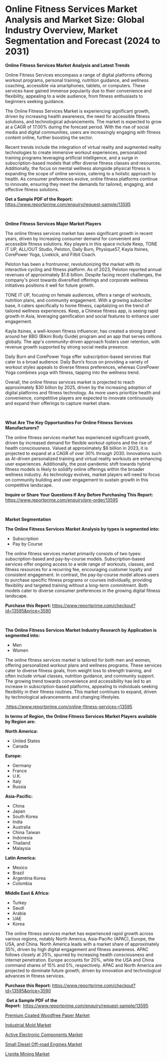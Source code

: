<p><h1>Online Fitness Services Market Analysis and Market Size: Global Industry Overview, Market Segmentation and Forecast (2024 to 2031)</h1></p><p><strong>Online Fitness Services Market Analysis and Latest Trends</strong></p>
<p><p>Online Fitness Services encompass a range of digital platforms offering workout programs, personal training, nutrition guidance, and wellness coaching, accessible via smartphones, tablets, or computers. These services have gained immense popularity due to their convenience and flexibility, appealing to a wide audience, from fitness enthusiasts to beginners seeking guidance.</p><p>The Online Fitness Services Market is experiencing significant growth, driven by increasing health awareness, the need for accessible fitness solutions, and technological advancements. The market is expected to grow at a CAGR of 17.00% during the forecast period. With the rise of social media and digital communities, users are increasingly engaging with fitness content online, further boosting the sector.</p><p>Recent trends include the integration of virtual reality and augmented reality technologies to create immersive workout experiences, personalized training programs leveraging artificial intelligence, and a surge in subscription-based models that offer diverse fitness classes and resources. Additionally, the focus on mental wellness alongside physical fitness is expanding the scope of online services, catering to a holistic approach to health. As consumer preferences evolve, online fitness platforms continue to innovate, ensuring they meet the demands for tailored, engaging, and effective fitness solutions.</p></p>
<p><strong>Get a Sample PDF of the Report:&nbsp;</strong> <a href="https://www.reportprime.com/enquiry/request-sample/13595?utm_campaign=1108&utm_medium=2&utm_source=Github&utm_content=ia&utm_term=29112024&utm_id=online-fitness-services">https://www.reportprime.com/enquiry/request-sample/13595</a></p>
<p>&nbsp;</p>
<p><strong>Online Fitness Services Major Market Players</strong></p>
<p><p>The online fitness services market has seen significant growth in recent years, driven by increasing consumer demand for convenient and accessible fitness solutions. Key players in this space include Keep, TONE IT UP, ALL/OUT Studio, Peloton, Daily Burn, Physique57, Kayla Itsines, CorePower Yoga, Livekick, and Fitbit Coach.</p><p>Peloton has been a frontrunner, revolutionizing the market with its interactive cycling and fitness platform. As of 2023, Peloton reported annual revenues of approximately $1.8 billion. Despite facing recent challenges, the company's pivot towards diversified offerings and corporate wellness initiatives positions it well for future growth.</p><p>TONE IT UP, focusing on female audiences, offers a range of workouts, nutrition plans, and community engagement. With a growing subscriber base, it caters specifically to home fitness, capitalizing on the trend of tailored wellness experiences. Keep, a Chinese fitness app, is seeing rapid growth in Asia, leveraging gamification and social features to enhance user engagement.</p><p>Kayla Itsines, a well-known fitness influencer, has created a strong brand around her BBG (Bikini Body Guide) program and an app that serves millions globally. The app's community-driven approach fosters user retention, with revenue growth supported by strong social media presence.</p><p>Daily Burn and CorePower Yoga offer subscription-based services that cater to a broad audience. Daily Burn’s focus on providing a variety of workout styles appeals to diverse fitness preferences, whereas CorePower Yoga combines yoga with fitness, tapping into the wellness trend.</p><p>Overall, the online fitness services market is projected to reach approximately $30 billion by 2025, driven by the increasing adoption of digital platforms and fitness technology. As more users prioritize health and convenience, competitive players are expected to innovate continuously and expand their offerings to capture market share.</p></p>
<p>&nbsp;</p>
<p><strong>What Are The Key Opportunities For Online Fitness Services Manufacturers?</strong></p>
<p><p>The online fitness services market has experienced significant growth, driven by increased demand for flexible workout options and the rise of health consciousness. Valued at approximately $6 billion in 2023, it is projected to expand at a CAGR of over 30% through 2030. Innovations such as AI-driven personalized training and virtual reality workouts are enhancing user experiences. Additionally, the post-pandemic shift towards hybrid fitness models is likely to solidify online offerings within the broader wellness industry. As technology evolves, market players will need to focus on community building and user engagement to sustain growth in this competitive landscape.</p></p>
<p><strong>Inquire or Share Your Questions If Any Before Purchasing This Report:</strong> <a href="https://www.reportprime.com/enquiry/pre-order/13595?utm_campaign=1108&utm_medium=2&utm_source=Github&utm_content=ia&utm_term=29112024&utm_id=online-fitness-services">https://www.reportprime.com/enquiry/pre-order/13595</a></p>
<p>&nbsp;</p>
<p><strong>Market Segmentation</strong></p>
<p><strong>The Online Fitness Services Market Analysis by types is segmented into:</strong></p>
<p><ul><li>Subscription</li><li>Pay by Course</li></ul></p>
<p><p>The online fitness services market primarily consists of two types: subscription-based and pay-by-course models. Subscription-based services offer ongoing access to a wide range of workouts, classes, and fitness resources for a recurring fee, encouraging customer loyalty and consistent engagement. In contrast, the pay-by-course model allows users to purchase specific fitness programs or courses individually, providing flexibility and targeted training without a long-term commitment. Both models cater to diverse consumer preferences in the growing digital fitness landscape.</p></p>
<p><strong>Purchase this Report:&nbsp;</strong><a href="https://www.reportprime.com/checkout?id=13595&price=3590&utm_campaign=1108&utm_medium=2&utm_source=Github&utm_content=ia&utm_term=29112024&utm_id=online-fitness-services">https://www.reportprime.com/checkout?id=13595&price=3590</a></p>
<p>&nbsp;</p>
<p><strong>The Online Fitness Services Market Industry Research by Application is segmented into:</strong></p>
<p><ul><li>Men</li><li>Women</li></ul></p>
<p><p>The online fitness services market is tailored for both men and women, offering personalized workout plans and wellness programs. These services cater to diverse fitness goals, from weight loss to strength training, and often include virtual classes, nutrition guidance, and community support. The growing trend towards convenience and accessibility has led to an increase in subscription-based platforms, appealing to individuals seeking flexibility in their fitness routines. This market continues to expand, driven by technological advancements and changing lifestyles.</p></p>
<p><a href="https://www.reportprime.com/online-fitness-services-r13595?utm_campaign=1108&utm_medium=2&utm_source=Github&utm_content=ia&utm_term=29112024&utm_id=online-fitness-services">&nbsp;https://www.reportprime.com/online-fitness-services-r13595</a></p>
<p><strong>In terms of Region, the Online Fitness Services Market Players available by Region are:</strong></p>
<p>
    <p> <strong> North America: </strong>
        <ul>
            <li>United States</li>
            <li>Canada</li>
        </ul>
        </p> 
    <p> <strong> Europe: </strong>
        <ul>
            <li>Germany</li>
            <li>France</li>
            <li>U.K.</li>
            <li>Italy</li>
            <li>Russia</li>
        </ul>
        </p> 
    <p> <strong> Asia-Pacific: </strong>
        <ul>
            <li>China</li>
            <li>Japan</li>
            <li>South Korea</li>
            <li>India</li>
            <li>Australia</li>
            <li>China Taiwan</li>
            <li>Indonesia</li>
            <li>Thailand</li>
            <li>Malaysia</li>
        </ul>
        </p> 
    <p> <strong> Latin America: </strong>
        <ul>
            <li>Mexico</li>
            <li>Brazil</li>
            <li>Argentina Korea</li>
            <li>Colombia</li>
        </ul>
        </p> 
    <p> <strong> Middle East & Africa: </strong>
        <ul>
            <li>Turkey</li>
            <li>Saudi</li>
            <li>Arabia</li>
            <li>UAE</li>
            <li>Korea</li>
        </ul>
    </p>
    </p>
<p><p>The online fitness services market has experienced rapid growth across various regions, notably North America, Asia-Pacific (APAC), Europe, the USA, and China. North America leads with a market share of approximately 35%, driven by high digital engagement and fitness awareness. APAC follows closely at 25%, spurred by increasing health consciousness and internet penetration. Europe accounts for 20%, while the USA and China command shares of 15% and 5%, respectively. APAC and North America are projected to dominate future growth, driven by innovation and technological advances in fitness services.</p></p>
<p><strong>Purchase this Report: </strong><a href="https://www.reportprime.com/checkout?id=13595&price=3590&utm_campaign=1108&utm_medium=2&utm_source=Github&utm_content=ia&utm_term=29112024&utm_id=online-fitness-services">https://www.reportprime.com/checkout?id=13595&price=3590</a></p>
<p>&nbsp;<strong>Get a Sample PDF of the Report:&nbsp;&nbsp;</strong><a href="https://www.reportprime.com/enquiry/request-sample/13595?utm_campaign=1108&utm_medium=2&utm_source=Github&utm_content=ia&utm_term=29112024&utm_id=online-fitness-services">https://www.reportprime.com/enquiry/request-sample/13595</a></p>
<p><strong></strong></p>
<p><p><a href="https://issuu.com/reportprime-2/docs/premium-coated-woodfree-paper-market-size-2030.ppt?utm_campaign=1108&utm_medium=2&utm_source=Github&utm_content=ia&utm_term=29112024&utm_id=online-fitness-services">Premium Coated Woodfree Paper Market</a></p><p><a href="https://www.linkedin.com/pulse/industrial-mold-market-study-industry-overview-key-competitor-5k7kf?utm_campaign=1108&utm_medium=2&utm_source=Github&utm_content=ia&utm_term=29112024&utm_id=online-fitness-services">Industrial Mold Market</a></p><p><a href="https://www.linkedin.com/pulse/growing-active-electronic-components-market-size-forecast-bmeke?utm_campaign=1108&utm_medium=2&utm_source=Github&utm_content=ia&utm_term=29112024&utm_id=online-fitness-services">Active Electronic Components Market</a></p><p><a href="https://issuu.com/reportprime-2/docs/small-diesel-off-road-engines-market-size-2030.ppt?utm_campaign=1108&utm_medium=2&utm_source=Github&utm_content=ia&utm_term=29112024&utm_id=online-fitness-services">Small Diesel Off-road Engines Market</a></p><p><a href="https://www.linkedin.com/pulse/theglobal-lignite-mining-market-sizeenormousand-growthrate-ahw3e?utm_campaign=1108&utm_medium=2&utm_source=Github&utm_content=ia&utm_term=29112024&utm_id=online-fitness-services">Lignite Mining Market</a></p></p>